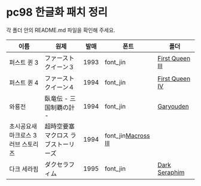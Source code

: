 # pc98 한글화 패치 정리

각 폴더 안의 README.md 파일을 확인해 주세요.</br>

|이름|원제|발매|폰트|폴더|
|--|--|--|--|--|
|퍼스트 퀸 3|ファーストクイーン３|1993|font_jin|[First Queen III](https://github.com/ybaik/pc98-ko-patch/tree/main/patches/First%20Queen%20III)|
|퍼스트 퀸 4|ファーストクイーン４|1994|font_jin|[First Queen IV](https://github.com/ybaik/pc98-ko-patch/tree/main/patches/First%20Queen%20IV)|
|와룡전|臥竜伝 - 三国制覇の計 -|1994|font_jin|[Garyouden](https://github.com/ybaik/pc98-ko-patch/tree/main/patches/Garyouden)|
|초시공요새 마크로스 3 러브 스토리즈|超時空要塞マクロス ラブストーリーズ|1994|font_jin[Macross III](https://github.com/ybaik/pc98-ko-patch/tree/main/patches/Macross%20III)|
|다크 세라핌|ダクセラフィム|1995|font_jin|[Dark Seraphim](https://github.com/ybaik/pc98-ko-patch/tree/main/patches/Dark%20Seraphim)|